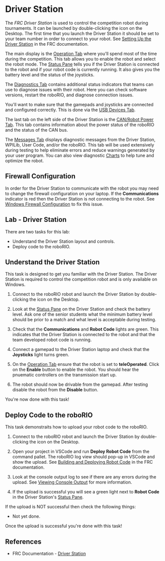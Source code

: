 # Driver Station
The *FRC Driver Station* is used to control the competition robot during tournaments. It can be launched by double-clicking the icon on the Desktop. The first time that you launch the Driver Station it should be set to your team number in order to connect to your robot. See [Setting Up the Driver Station](https://docs.wpilib.org/en/stable/docs/software/driverstation/driver-station.html#setting-up-the-driver-station) in the FRC documentation.

The main display is the [Operation Tab](https://docs.wpilib.org/en/stable/docs/software/driverstation/driver-station.html#operation-tab) where you'll spend most of the time during the competition.  This tab allows you to enable the robot and select the robot mode.  The [Status Pane](https://docs.wpilib.org/en/stable/docs/software/driverstation/driver-station.html#status-pane) tells you if the Driver Station is connected to the robot and if your robot code is currently running.  It also gives you the battery level and the status of the joysticks.

The [Diagnostics Tab](https://docs.wpilib.org/en/stable/docs/software/driverstation/driver-station.html#diagnostics-tab) contains additional status indicators that teams can use to diagnose issues with their robot.  Here you can check software versions, restart the roboRIO, and diagnose connection issues.

You'll want to make sure that the gamepads and joysticks are connected and configured correctly.  This is done via the [USB Devices Tab](https://docs.wpilib.org/en/stable/docs/software/driverstation/driver-station.html#usb-devices-tab).  

The last tab on the left side of the Driver Station is the [CAN/Robot Power Tab](https://docs.wpilib.org/en/stable/docs/software/driverstation/driver-station.html#can-power-tab). This tab contains information about the power status of the roboRIO and the status of the CAN bus.

The [Messages Tab](https://docs.wpilib.org/en/stable/docs/software/driverstation/driver-station.html#messages-tab) displays diagnostic messages from the Driver Station, WPILib, User Code, and/or the roboRIO. This tab will be used extensively during testing to help eliminate errors and reduce warnings generated by your user program.  You can also view diagnostic [Charts](https://docs.wpilib.org/en/stable/docs/software/driverstation/driver-station.html#charts-tab) to help tune and optimize the robot.

## Firewall Configuration
In order for the Driver Station to communicate with the robot you may need to change the firewall configuration on your laptop. If the **Communications** indicator is red then the Driver Station is not connecting to the robot.  See [Windows Firewall Configuration](https://docs.wpilib.org/en/stable/docs/networking/networking-introduction/windows-firewall-configuration.html?highlight=firewall#windows-firewall-configuration) to fix this issue.

## Lab - Driver Station
There are two tasks for this lab:

- Understand the Driver Station layout and controls.
- Deploy code to the roboRIO.

## <a name="dsUnderstand"></a>Understand the Driver Station
This task is designed to get you familiar with the Driver Station.  The Driver Station is required to control the competition robot and is only available on Windows.

1. Connect to the roboRIO robot and launch the Driver Station by double-clicking the icon on the Desktop.

2. Look at the [Status Pane](https://docs.wpilib.org/en/stable/docs/software/driverstation/driver-station.html#status-pane) on the Driver Station and check the battery level.  Ask one of the senior students what the minimum battery level should be prior to a match and what level is acceptable during testing.

3. Check that the **Communications** and **Robot Code** lights are green. This indicates that the Driver Station is connected to the robot and that the team developed robot code is running. 

4. Connect a gamepad to the Driver Station laptop and check that the **Joysticks** light turns green.

5. On the [Operation Tab](https://docs.wpilib.org/en/stable/docs/software/driverstation/driver-station.html#operation-tab) ensure that the robot is set to **teleOperated**.  Click on the **Enable** button to enable the robot.  You should hear the pnuematic controllers on the transmission start up.

6. The robot should now be drivable from the gamepad.  After testing disable the robot from the **Disable** button.

You're now done with this task!
<!-- [roboRIO Status Lights](https://docs.wpilib.org/en/stable/docs/hardware/hardware-basics/status-lights-ref.html#roborio) -->

## <a name="dsDeployCode"></a>Deploy Code to the roboRIO
This task demonstraits how to upload your robot code to the roboRIO.

1. Connect to the roboRIO robot and launch the Driver Station by double-clicking the icon on the Desktop.

2. Open your project in VSCode and run **Deploy Robot Code** from the command pallet.  The roboRIO log view should pop-up in VSCode and show the upload.  See [Building and Deploying Robot Code](https://docs.wpilib.org/en/stable/docs/software/vscode-overview/deploying-robot-code.html#building-and-deploying-robot-code) in the FRC documentation.

3. Look at the console output log to see if there are any errors during the upload.  See [Viewing Console Output](https://docs.wpilib.org/en/stable/docs/software/vscode-overview/viewing-console-output.html#viewing-console-output) for more information.

4. If the upload is successful you will see a green light next to **Robot Code** in the Driver Station's [Status Pane](https://docs.wpilib.org/en/stable/docs/software/driverstation/driver-station.html#status-pane).

If the upload is NOT successful then check the following things:

- Not yet done.

Once the upload is successful you're done with this task!

## References
- FRC Documentation - [Driver Station](https://docs.wpilib.org/en/stable/docs/software/driverstation/driver-station.html#frc-driver-station-powered-by-ni-labview)